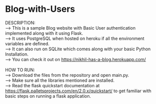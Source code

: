 # Blog-with-Users

DESCRIPTION:<br/>
--> This is a sample Blog website with Basic User authentication implemented along with it using Flask. <br/>
--> It uses PostgreSQL when hosted on heroku if all the environment variables are defined.<br/>
--> It can also run on SQLite which comes along with your basic Python Installation.<br/>
--> You can check it out on https://nikhil-has-a-blog.herokuapp.com/<br/>
<br/>
HOW TO RUN:<br/>
--> Download the files from the repository and open main.py.<br/>
--> Make sure all the libraries mentioned are installed.<br/>
--> Read the flask quickstart documentation at https://flask.palletsprojects.com/en/2.0.x/quickstart/ to get familiar with basic steps on running a flask application.<br/>
